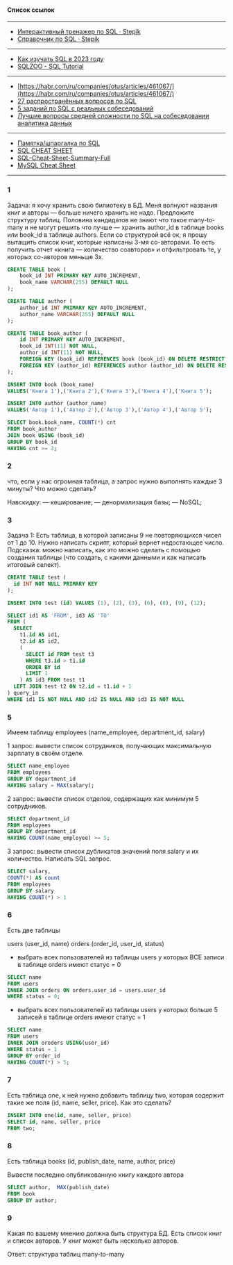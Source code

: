 #### Список ссылок

<hr />

- [Интерактивный тренажер по SQL · Stepik](https://stepik.org/course/63054/syllabus)
- [Справочник по SQL · Stepik](https://stepik.org/media/attachments/course/63054/SQL.pdf)

<hr />

- [Как изучать SQL в 2023 году](https://habr.com/ru/articles/725166/)
- [SQLZOO - SQL Tutorial](https://sqlzoo.net/wiki/SQL_Tutorial)

<hr />

- [https://habr.com/ru/companies/otus/articles/461067/](https://habr.com/ru/companies/otus/articles/461067/)
- [27 распространённых вопросов по SQL](https://tproger.ru/articles/sql-interview-questions/)
- [5 заданий по SQL с реальных собеседований](https://tproger.ru/articles/5-zadanij-po-sql-s-realnyh-sobesedovanij/)
- [Лучшие вопросы средней сложности по SQL на собеседовании аналитика данных](https://habr.com/ru/company/dcmiran/blog/500360/)

<hr />

- [Памятка/шпаргалка по SQL](https://habr.com/ru/post/564390/)
- [SQL CHEAT SHEET](https://www.sqltutorial.org/wp-content/uploads/2016/04/SQL-cheat-sheet.pdf)
- [SQL-Cheat-Sheet-Summary-Full](https://websitesetup.org/wp-content/uploads/2020/08/SQL-Cheat-Sheet-Summary-Full.png)
- [MySQL Cheat Sheet](https://overapi.com/mysql)

<hr />

### 1

Задача: я хочу хранить свою билиотеку в БД. Меня волнуют названия книг и авторы — больше ничего хранить не надо. Предложите структуру таблиц.
Половина кандидатов не знают что такое many-to-many и не могут решить что лучше — хранить author_id в таблице books или book_id в таблице authors.
Если со структурой всё ок, я прошу вытащить список книг, которые написаны 3-мя со-авторами. То есть получить отчет «книга — количество соавторов» и отфильтровать те, у которых со-авторов меньше 3х.

``` sql
CREATE TABLE book (
    book_id INT PRIMARY KEY AUTO_INCREMENT,
    book_name VARCHAR(255) DEFAULT NULL
);

CREATE TABLE author (
    author_id INT PRIMARY KEY AUTO_INCREMENT,
    author_name VARCHAR(255) DEFAULT NULL
);

CREATE TABLE book_author (
    id INT PRIMARY KEY AUTO_INCREMENT,
    book_id INT(11) NOT NULL,
    author_id INT(11) NOT NULL,
    FOREIGN KEY (book_id) REFERENCES book (book_id) ON DELETE RESTRICT ON UPDATE CASCADE,
    FOREIGN KEY (author_id) REFERENCES author (author_id) ON DELETE RESTRICT ON UPDATE CASCADE
);

INSERT INTO book (book_name)
VALUES('Книга 1'),('Книга 2'),('Книга 3'),('Книга 4'),('Книга 5');

INSERT INTO author (author_name)
VALUES('Автор 1'),('Автор 2'),('Автор 3'),('Автор 4'),('Автор 5');

SELECT book.book_name, COUNT(*) cnt
FROM book_author
JOIN book USING (book_id)
GROUP BY book_id
HAVING cnt >= 3;
```

### 2

что, если у нас огромная таблица, а запрос нужно выполнять каждые 3 минуты? Что можно сделать?

Навскидку:
— кеширование;
— денормализация базы;
— NoSQL;



### 3

Задача 1:
Есть таблица, в которой записаны 9 не повторяющихся чисел от 1 до 10. Нужно написать скрипт, который вернет недостающее число.
Подсказка: можно написать, как это можно сделать с помощью создания таблицы (что создать, с какими данными и как написать итоговый селект).

``` sql
CREATE TABLE test (
  id INT NOT NULL PRIMARY KEY
);

INSERT INTO test (id) VALUES (1), (2), (3), (6), (8), (9), (12);

SELECT id1 AS 'FROM', id3 AS 'TO' 
FROM (
  SELECT
    t1.id AS id1,
    t2.id AS id2,
    (
      SELECT id FROM test t3 
      WHERE t3.id > t1.id
      ORDER BY id
      LIMIT 1
    ) AS id3 FROM test t1 
  LEFT JOIN test t2 ON t2.id = t1.id + 1
) query_in
WHERE id1 IS NOT NULL AND id2 IS NULL AND id3 IS NOT NULL
```



### 5

Имеем таблицу employees (name_employee, department_id, salary) 

1 запрос: вывести список сотрудников, получающих максимальную зарплату в своём отделе. 

``` sql
SELECT name_employee
FROM employees
GROUP BY department_id
HAVING salary = MAX(salary);
```

2 запрос: вывести список отделов, содержащих как минимум 5 сотрудников.

``` sql
SELECT department_id
FROM employees
GROUP BY department_id
HAVING COUNT(name_employee) >= 5;
```

3 запрос: вывести список дубликатов значений поля salary и их количество. Написать SQL запрос.

``` sql
SELECT salary, 
COUNT(*) AS count 
FROM employees 
GROUP BY salary 
HAVING COUNT(*) > 1
```


### 6

Есть две таблицы

users (user_id, name)
orders (order_id, user_id, status)

- выбрать всех пользователей из таблицы users у которых ВСЕ записи в таблице orders имеют статус = 0

``` sql
SELECT name
FROM users
INNER JOIN orders ON orders.user_id = users.user_id
WHERE status = 0;
```

- выбрать всех пользователей из таблицы users у которых больше 5 записей в таблице orders имеют статус = 1

``` sql
SELECT name
FROM users
INNER JOIN oreders USING(user_id)
WHERE status = 1
GROUP BY order_id
HAVING COUNT(*) > 5;
```

### 7

Есть таблица one, к ней нужно добавить таблицу two, которая содержит такие же поля (id, name, seller, price). Как это сделать?

``` sql
INSERT INTO one(id, name, seller, price)
SELECT id, name, seller, price
FROM two;
```

### 8

Есть таблица books (id, publish_date, name, author, price)

Вывести последню опубликованную книгу каждого автора

``` sql
SELECT author,  MAX(publish_date)
FROM book
GROUP BY author;
```

### 9

Какая по вашему мнению должна быть структура БД. Есть список книг и список авторов. У книг может быть несколько авторов.

Ответ: структура таблиц many-to-many
